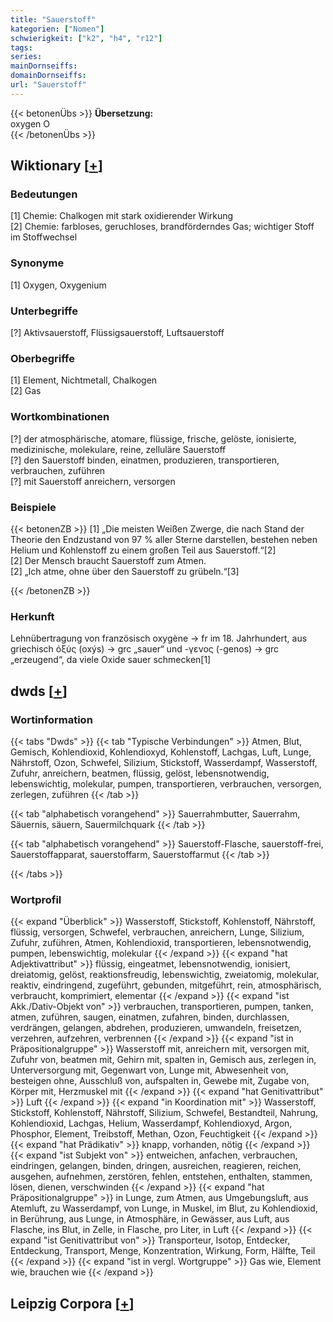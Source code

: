```yaml
---
title: "Sauerstoff"
kategorien: ["Nomen"]
schwierigkeit: ["k2", "h4", "r12"]
tags:
series:
mainDornseiffs:
domainDornseiffs:
url: "Sauerstoff"
---
```


{{< betonenÜbs >}}
**Übersetzung:**  
oxygen O  
{{< /betonenÜbs >}}

## Wiktionary [[+](https://de.wiktionary.org/wiki/Sauerstoff)]

### Bedeutungen
[1] Chemie: Chalkogen mit stark oxidierender Wirkung  
[2] Chemie: farbloses, geruchloses, brandförderndes Gas; wichtiger Stoff im Stoffwechsel  

### Synonyme
[1] Oxygen, Oxygenium  

### Unterbegriffe
[?] Aktivsauerstoff, Flüssigsauerstoff, Luftsauerstoff  

### Oberbegriffe
[1] Element, Nichtmetall, Chalkogen  
[2] Gas  

### Wortkombinationen
[?] der atmosphärische, atomare, flüssige, frische, gelöste, ionisierte, medizinische, molekulare, reine, zelluläre Sauerstoff  
[?] den Sauerstoff binden, einatmen, produzieren, transportieren, verbrauchen, zuführen  
[?] mit Sauerstoff anreichern, versorgen  

### Beispiele
{{< betonenZB >}}
[1] „Die meisten Weißen Zwerge, die nach Stand der Theorie den Endzustand von 97 % aller Sterne darstellen, bestehen neben Helium und Kohlenstoff zu einem großen Teil aus Sauerstoff.“[2]  
[2] Der Mensch braucht Sauerstoff zum Atmen.  
[2] „Ich atme, ohne über den Sauerstoff zu grübeln.“[3]  

{{< /betonenZB >}}
### Herkunft
Lehnübertragung von französisch oxygène → fr im 18. Jahrhundert, aus griechisch ὀξύς (oxýs) → grc „sauer“ und -γενος (-genos) → grc „erzeugend“, da viele Oxide sauer schmecken[1]  



## dwds [[+](https://www.dwds.de/wb/Sauerstoff)]

### Wortinformation
{{< tabs "Dwds" >}}
{{< tab "Typische Verbindungen" >}}
Atmen, Blut, Gemisch, Kohlendioxid, Kohlendioxyd, Kohlenstoff, Lachgas, Luft, Lunge, Nährstoff, Ozon, Schwefel, Silizium, Stickstoff, Wasserdampf, Wasserstoff, Zufuhr, anreichern, beatmen, flüssig, gelöst, lebensnotwendig, lebenswichtig, molekular, pumpen, transportieren, verbrauchen, versorgen, zerlegen, zuführen
{{< /tab >}}

{{< tab "alphabetisch vorangehend" >}}
Sauerrahmbutter, Sauerrahm, Säuernis, säuern, Sauermilchquark
{{< /tab >}}

{{< tab "alphabetisch vorangehend" >}}
Sauerstoff-Flasche, sauerstoff-frei, Sauerstoffapparat, sauerstoffarm, Sauerstoffarmut
{{< /tab >}}

{{< /tabs >}}

### Wortprofil
{{< expand "Überblick" >}} Wasserstoff, Stickstoff, Kohlenstoff, Nährstoff, flüssig, versorgen, Schwefel, verbrauchen, anreichern, Lunge, Silizium, Zufuhr, zuführen, Atmen, Kohlendioxid, transportieren, lebensnotwendig, pumpen, lebenswichtig, molekular {{< /expand >}}
{{< expand "hat Adjektivattribut" >}} flüssig, eingeatmet, lebensnotwendig, ionisiert, dreiatomig, gelöst, reaktionsfreudig, lebenswichtig, zweiatomig, molekular, reaktiv, eindringend, zugeführt, gebunden, mitgeführt, rein, atmosphärisch, verbraucht, komprimiert, elementar {{< /expand >}}
{{< expand "ist Akk./Dativ-Objekt von" >}} verbrauchen, transportieren, pumpen, tanken, atmen, zuführen, saugen, einatmen, zufahren, binden, durchlassen, verdrängen, gelangen, abdrehen, produzieren, umwandeln, freisetzen, verzehren, aufzehren, verbrennen {{< /expand >}}
{{< expand "ist in Präpositionalgruppe" >}} Wasserstoff mit, anreichern mit, versorgen mit, Zufuhr von, beatmen mit, Gehirn mit, spalten in, Gemisch aus, zerlegen in, Unterversorgung mit, Gegenwart von, Lunge mit, Abwesenheit von, besteigen ohne, Ausschluß von, aufspalten in, Gewebe mit, Zugabe von, Körper mit, Herzmuskel mit {{< /expand >}}
{{< expand "hat Genitivattribut" >}} Luft {{< /expand >}}
{{< expand "in Koordination mit" >}} Wasserstoff, Stickstoff, Kohlenstoff, Nährstoff, Silizium, Schwefel, Bestandteil, Nahrung, Kohlendioxid, Lachgas, Helium, Wasserdampf, Kohlendioxyd, Argon, Phosphor, Element, Treibstoff, Methan, Ozon, Feuchtigkeit {{< /expand >}}
{{< expand "hat Prädikativ" >}} knapp, vorhanden, nötig {{< /expand >}}
{{< expand "ist Subjekt von" >}} entweichen, anfachen, verbrauchen, eindringen, gelangen, binden, dringen, ausreichen, reagieren, reichen, ausgehen, aufnehmen, zerstören, fehlen, entstehen, enthalten, stammen, lösen, dienen, verschwinden {{< /expand >}}
{{< expand "hat Präpositionalgruppe" >}} in Lunge, zum Atmen, aus Umgebungsluft, aus Atemluft, zu Wasserdampf, von Lunge, in Muskel, im Blut, zu Kohlendioxid, in Berührung, aus Lunge, in Atmosphäre, in Gewässer, aus Luft, aus Flasche, ins Blut, in Zelle, in Flasche, pro Liter, in Luft {{< /expand >}}
{{< expand "ist Genitivattribut von" >}} Transporteur, Isotop, Entdecker, Entdeckung, Transport, Menge, Konzentration, Wirkung, Form, Hälfte, Teil {{< /expand >}}
{{< expand "ist in vergl. Wortgruppe" >}} Gas wie, Element wie, brauchen wie {{< /expand >}}

## Leipzig Corpora [[+](https://corpora.uni-leipzig.de/en/res?word=Sauerstoff&corpusId=deu_newscrawl-public_2018)]

